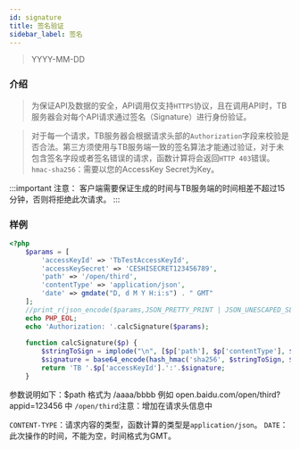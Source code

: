 ```yaml
---
id: signature
title: 签名验证
sidebar_label: 签名
---
```


> YYYY-MM-DD

### 介绍
> 为保证API及数据的安全，API调用仅支持`HTTPS`协议，且在调用API时，TB服务器会对每个API请求通过签名（Signature）进行身份验证。

> 对于每一个请求，TB服务器会根据请求头部的`Authorization`字段来校验是否合法。第三方须使用与TB服务端一致的签名算法才能通过验证，对于未包含签名字段或者签名错误的请求，函数计算将会返回`HTTP 403`错误。`hmac-sha256`：需要以您的AccessKey Secret为Key。

:::important
注意： 客户端需要保证生成的时间与TB服务端的时间相差不超过15分钟，否则将拒绝此次请求。
:::

### 样例

```php
<?php
    $params = [
        'accessKeyId' => 'TbTestAccessKeyId',
        'accessKeySecret' => 'CESHISECRET123456789',
        'path' => '/open/third',
        'contentType' => 'application/json',
        'date' => gmdate("D, d M Y H:i:s") . " GMT"
    ];
    //print_r(json_encode($params,JSON_PRETTY_PRINT | JSON_UNESCAPED_SLASHES));
    echo PHP_EOL;
    echo 'Authorization: '.calcSignature($params);
        
    function calcSignature($p) {
        $stringToSign = implode("\n", [$p['path'], $p['contentType'], $p['date']]);
        $signature = base64_encode(hash_hmac('sha256', $stringToSign, $p['accessKeySecret'], true));
        return 'TB '.$p['accessKeyId'].':'.$signature;
    }
```

参数说明如下：$path 格式为 /aaaa/bbbb 例如 open.baidu.com/open/third?appid=123456 中 `/open/third`注意：增加在请求头信息中

`CONTENT-TYPE`：请求内容的类型，函数计算的类型是`application/json`。
`DATE`：此次操作的时间，不能为空，时间格式为GMT。
